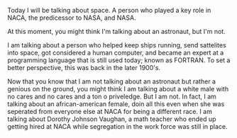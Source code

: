Today I will be talking about space. 
A person who played a key role in NACA, the predicessor to NASA, and NASA.

At this moment, you might think I'm talking about an astronaut, but I'm not.

I am talking about a person who helped keep ships running, send sattelites into space, got considered a human computer, and became an expert at a programming language that is still used today; known as FORTRAN. To set a better perspective, this was back in the later 1900's.

Now that you know that I am not talking about an astronaut but rather a genious on the ground, you might think I am talking about a white male with no cares and no cares and a ton o priveledge. But I am not. In fact, I am talking about an african-american female, doin all this even when she was seperated from everyone else at NACA for being a different race. I am talking about Dorothy Johnson Vaughan, a math teacher who ended up getting hired at NACA while segregation in the work force was still in place.




